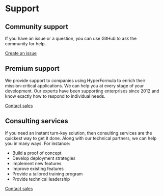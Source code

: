 # Support

## Community support

If you have an issue or a question, you can use GitHub to ask the
community for help.

[Create an issue](https://github.com/handsontable/hyperformula/issues/new/choose)

## Premium support

We provide support to companies using HyperFormula to enrich their
mission-critical applications. We can help you at every stage of
your development. Our experts have been supporting enterprises since
2012 and know exactly how to respond to individual needs.

[Contact sales](contact.md)

## Consulting services

If you need an instant turn-key solution, then consulting services
are the quickest way to get it done. Along with our technical partners,
we can help you in many ways. For instance:

* Build a proof of concept
* Develop deployment strategies
* Implement new features
* Improve existing features
* Provide a tailored training program
* Provide technical leadership

[Contact sales](contact.md)
